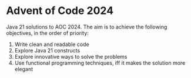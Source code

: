 # Advent of Code 2024

Java 21 solutions to AOC 2024. The aim is to achieve the following objectives, in the order of priority:

1. Write clean and readable code
2. Explore Java 21 constructs 
3. Explore innovative ways to solve the problems 
4. Use functional programming techniques, iff it makes the solution more elegant 
